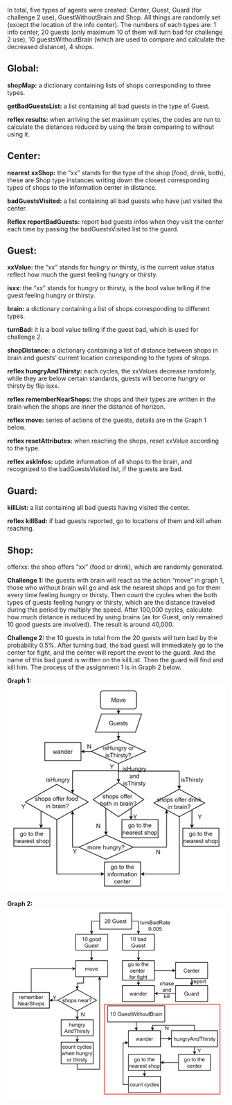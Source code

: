 In total, five types of agents were created: Center, Guest, Guard (for challenge 2 use), GuestWithoutBrain and Shop. All things are randomly set (except the location of the info center). The numbers of each types are: 1 info center, 20 guests (only maximum 10 of them will turn bad for challenge 2 use), 10 guestsWithoutBrain (which are used to compare and calculate the decreased distance), 4 shops.

## **Global:**
**shopMap:** a dictionary containing lists of shops corresponding to three types.

**getBadGuestsList:** a list containing all bad guests in the type of Guest.

**reflex results:** when arriving the set maximum cycles, the codes are run to calculate the distances reduced by using the brain comparing to without using it.

## **Center:** 
**nearest xxShop:** the “xx” stands for the type of the shop (food, drink, both), these are Shop type instances writing down the closest corresponding types of shops to the information center in distance.

**badGuestsVisited:** a list containing all bad guests who have just visited the center.

**Reflex reportBadGuests:** report bad guests infos when they visit the center each time by passing the badGuestsVisited list to the guard.

## **Guest:**

**xxValue:** the “xx” stands for hungry or thirsty, is the current value status reflect how much the guest feeling hungry or thirsty.

**isxx**: the “xx” stands for hungry or thirsty, is the bool value telling if the guest feeling hungry or thirsty.

**brain:** a dictionary containing a list of shops corresponding to different types.

**turnBad:** it is a bool value telling if the guest bad, which is used for challenge 2.

**shopDistance:** a dictionary containing a list of distance between shops in brain and guests’ current location corresponding to the types of shops.

**reflex hungryAndThirsty:** each cycles, the xxValues decrease randomly, while they are below certain standards, guests will become hungry or thirsty by flip isxx.

**reflex rememberNearShops:** the shops and their types are written in the brain when the shops are inner the distance of horizon.

**reflex move:** series of actions of the guests, details are in the Graph 1 below.

**reflex resetAttributes:** when reaching the shops, reset xxValue according to the type.

**reflex askInfos:** update information of all shops to the brain, and recognized to the badGuestsVisited list, if the guests are bad.

## **Guard:**
**killList:** a list containing all bad guests having visited the center.

**reflex killBad:** if bad guests reported, go to locations of them and kill when reaching.

## **Shop:**
offerxx: the shop offers “xx” (food or drink), which are randomly generated.

**Challenge 1:** the guests with brain will react as the action “move” in graph 1, those who without brain will go and ask the nearest shops and go for them every time feeling hungry or thirsty. Then count the cycles when the both types of guests feeling hungry or thirsty, which are the distance traveled during this period by multiply the speed. After 100,000 cycles, calculate how much distance is reduced by using brains (as for Guest, only remained 10 good guests are involved). The result is around 40,000.

**Challenge 2:** the 10 guests in total from the 20 guests will turn bad by the probability 0.5%. After turning bad, the bad guest will immediately go to the center for fight, and the center will report the event to the guard. And the name of this bad guest is written on the killList. Then the guard will find and kill him.
The process of the assignment 1 is in Graph 2 below.
 
**Graph 1:**
 ![alt text](move.png)

**Graph 2:**
![alt text](process.png)